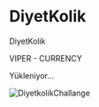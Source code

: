 # DiyetKolik
DiyetKolik

VIPER - CURRENCY

Yükleniyor...

![DiyetkolikChallange](https://user-images.githubusercontent.com/58392243/206692406-369204f1-5cef-4473-a26b-19d6ce481464.gif)
